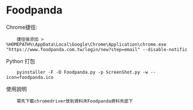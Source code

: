 # Foodpanda


Chrome捷徑:
```
	捷徑後添加 > %HOMEPATH%\AppData\Local\Google\Chrome\Application\chrome.exe "https://www.foodpanda.com.tw/login/new?step=email" --disable-notific
```

Python 打包
```
	pyinstaller -F -D Foodpanda.py -p ScreenShot.py -w --icon=foodpanda.ico
```

使用說明
```
	需先下載chromedriver放到資料夾Foodpanda資料夾底下
```
